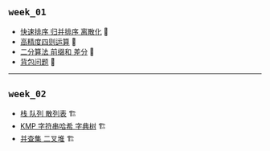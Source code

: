 ## `week_01`
- [快速排序 归并排序 离散化](https://github.com/cherry77-cloud/Rookie2025_04/blob/main/week_01/day_01.md) 🧩
- [高精度四则运算](https://github.com/cherry77-cloud/Rookie2025_04/blob/main/week_01/day_02.md) 🧩
- [二分算法 前缀和 差分](https://github.com/cherry77-cloud/Rookie2025_04/blob/main/week_01/day_03.md) 🧩
- [背包问题](https://github.com/cherry77-cloud/Rookie2025_04/blob/main/week_01/day_05.md) 🧩

---

## `week_02`
- [栈 队列 散列表](https://github.com/cherry77-cloud/Rookie2025_04/blob/main/week_02/day_08.md) 🏗️
- [KMP 字符串哈希 字典树](https://github.com/cherry77-cloud/Rookie2025_04/blob/main/week_02/day_09.md) 🏗️
- [并查集 二叉堆](https://github.com/cherry77-cloud/Rookie2025_04/blob/main/week_02/day_10.md) 🏗️
